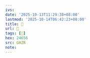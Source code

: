 ```yaml
---
ivs:
date: '2025-10-13T11:29:38+08:00'
lastmod: '2025-10-14T06:42:23+08:00'
title: 󰢛
url: 󰢛
tags: [𤙖]
hex: 24656
src: GHZR
note:
---
```

